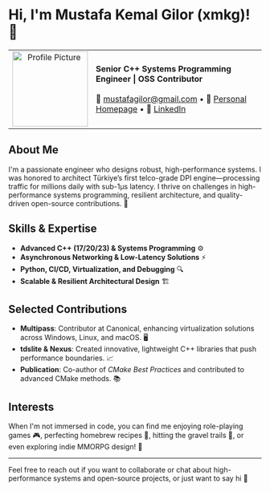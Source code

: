 # Hi, I'm Mustafa Kemal Gilor (xmkg)! 👋

<table>
  <tr>
    <td width="150" align="center" valign="middle">
      <img src="https://avatars.githubusercontent.com/xmkg?v=4" width="150" alt="Profile Picture"/>
    </td>
    <td align="left" valign="middle">
      <strong>Senior C++ Systems Programming Engineer | OSS Contributor</strong><br>
      <br>
      📧 <a href="mailto:mustafagilor@gmail.com">mustafagilor@gmail.com</a> • 
      🔗 <a href="https://mkg.dev/">Personal Homepage</a> • 
      💼 <a href="https://www.linkedin.com/in/mustafakemalgilor">LinkedIn</a>
    </td>
  </tr>
</table>

## About Me

I'm a passionate engineer who designs robust, high-performance systems. I was honored to architect Türkiye’s first telco-grade DPI engine—processing traffic for millions daily with sub-1μs latency. I thrive on challenges in high-performance systems programming, resilient architecture, and quality-driven open-source contributions. 🚀

## Skills & Expertise

- **Advanced C++ (17/20/23) & Systems Programming** ⚙️
- **Asynchronous Networking & Low-Latency Solutions** ⚡
- **Python, CI/CD, Virtualization, and Debugging** 🔍
- **Scalable & Resilient Architectural Design** 🏗️

## Selected Contributions

- **Multipass**: Contributor at Canonical, enhancing virtualization solutions across Windows, Linux, and macOS. 🖥️
- **tdslite &amp; Nexus**: Created innovative, lightweight C++ libraries that push performance boundaries. 📈
- **Publication**: Co-author of *CMake Best Practices* and contributed to advanced CMake methods. 📚

## Interests

When I'm not immersed in code, you can find me enjoying role-playing games 🎮, perfecting homebrew recipes 🍺, hitting the gravel trails 🚴, or even exploring indie MMORPG design! 🎲

---

Feel free to reach out if you want to collaborate or chat about high-performance systems and open-source projects, or just want to say hi 👋
